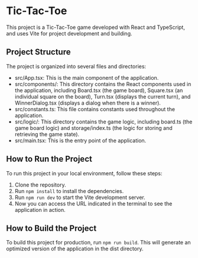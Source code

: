 # Tic-Tac-Toe

This project is a Tic-Tac-Toe game developed with React and TypeScript, and uses Vite for project development and building.

## Project Structure

The project is organized into several files and directories:

- src/App.tsx: This is the main component of the application.
- src/components/: This directory contains the React components used in the application, including Board.tsx (the game board), Square.tsx (an individual square on the board), Turn.tsx (displays the current turn), and WinnerDialog.tsx (displays a dialog when there is a winner).
- src/constants.ts: This file contains constants used throughout the application.
- src/logic/: This directory contains the game logic, including board.ts (the game board logic) and storage/index.ts (the logic for storing and retrieving the game state).
- src/main.tsx: This is the entry point of the application.

## How to Run the Project

To run this project in your local environment, follow these steps:

1. Clone the repository.
2. Run `npm install` to install the dependencies.
3. Run `npm run dev` to start the Vite development server.
4. Now you can access the URL indicated in the terminal to see the application in action.

## How to Build the Project

To build this project for production, run `npm run build`. This will generate an optimized version of the application in the dist directory.
